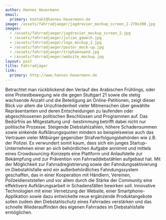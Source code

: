 ```yaml
---
author: Hannes Heuermann
email:
  primary: kontakt@hannes-heuermann.de
image: /assets/fahrradjaeger/jagdrevier_mockup_screen_2-270x300.jpg
images: 
  - /assets/fahrradjaeger/jagdrevier_mockup_screen_2.jpg
  - /assets/fahrradjaeger/julian_geweih.jpg
  - /assets/fahrradjaeger/logo_mockup_2.jpg
  - /assets/fahrradjaeger/poster_mock-up.jpg
  - /assets/fahrradjaeger/trophaenwand.jpg
  - /assets/fahrradjaeger/website_mockup.jpg
layout: post
title: Fahrradjäger
link:
  primary: http://www.hannes-heuermann.de
---
```


Betrachtet man rückblickend den Verlauf des Arabischen Frühlings, oder eine Protestbewegung wie die gegen Stuttgart 21 sowie die stetig wachsende Anzahl und die Beteiligung an Online-Petitionen, zeigt dieser Blick vor allem die Unzufriedenheit vieler Mitmenschen über gewählte Repräsentanten und deren Entscheidungen zu laufenden oder abgeschlossenen politischen Beschlüssen und Programmen auf. Das Bedürfnis an Mitgestaltung und -bestimmung betrifft dabei nicht nur politische Prozesse.
Steigende Diebstahlzahlen, höhere Schadensummen sowie sinkende Aufklärungsquoten mindern so beispielsweise auch das Vertrauen vieler Mitbürger gegenüber Strafverfolgungsbehörden wie z.B. der Polizei. Es verwundert somit kaum, dass sich ein junges Startup-Unternehmen einer an sich behördlichen Aufgabe annimmt und mittels eines Crowdsourcing-Konzepts eine Plattform und Anlaufstelle zur Bekämpfung und zur Prävention von Fahrraddiebstählen aufgebaut hat. Mit der Möglichkeit zur Fahrradregistrierung sowie der Fahndungsaktivierung im Diebstahlsfalle wird ein außerbehördliches Fahndungssystem geschaffen, das in einer Kooperation mit Händlern, Vereinen, Polizeidienststellen und vor allem durch die Stärke der Community eine effektivere Aufklärungsarbeit in Schadensfällen bewirken soll.
Innovative Technologien mit einer Vernetzung der Website, einer Smartphone-Applikation sowie dazu entwickelte neue ergänzende Produktangebote sollen zudem den Diebstahlschutz eines Fahrrades verstärken und das schnelle Wiederauffinden des eigenen Fahrrades im Diebstahlsfalle ermöglichen.